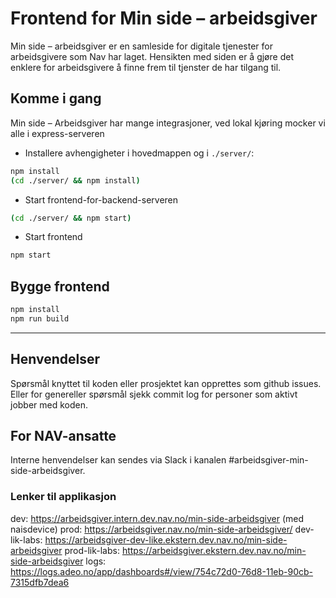 # Frontend for Min side – arbeidsgiver 

Min side – arbeidsgiver er en samleside for digitale tjenester for arbeidsgivere som Nav har laget. Hensikten med siden er å gjøre det enklere for arbeidsgivere å finne frem til tjenster de har tilgang til.

## Komme i gang

Min side – Arbeidsgiver har mange integrasjoner, ved lokal kjøring mocker vi alle i express-serveren

- Installere avhengigheter i hovedmappen og i `./server/`: 
```bash
npm install
(cd ./server/ && npm install)
```
- Start frontend-for-backend-serveren
```bash
(cd ./server/ && npm start)
```
- Start frontend
```bash
npm start
```

## Bygge frontend
```bash
npm install
npm run build
```
---

## Henvendelser
Spørsmål knyttet til koden eller prosjektet kan opprettes som github issues.
Eller for genereller spørsmål sjekk commit log for personer som aktivt jobber med koden.

## For NAV-ansatte

Interne henvendelser kan sendes via Slack i kanalen #arbeidsgiver-min-side-arbeidsgiver.

### Lenker til applikasjon

dev:  https://arbeidsgiver.intern.dev.nav.no/min-side-arbeidsgiver (med naisdevice)
prod: https://arbeidsgiver.nav.no/min-side-arbeidsgiver/
dev-lik-labs: https://arbeidsgiver-dev-like.ekstern.dev.nav.no/min-side-arbeidsgiver
prod-lik-labs: https://arbeidsgiver.ekstern.dev.nav.no/min-side-arbeidsgiver
logs: https://logs.adeo.no/app/dashboards#/view/754c72d0-76d8-11eb-90cb-7315dfb7dea6